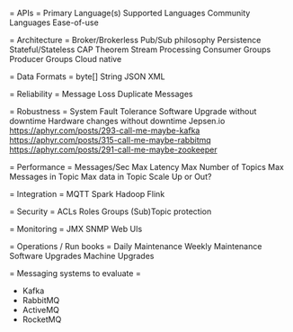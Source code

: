 

= APIs =
  Primary Language(s)
  Supported Languages
  Community Languages
  Ease-of-use

= Architecture =
  Broker/Brokerless
  Pub/Sub philosophy
  Persistence
  Stateful/Stateless
  CAP Theorem
  Stream Processing
  Consumer Groups
  Producer Groups
  Cloud native

= Data Formats =
  byte[]
  String
  JSON
  XML


= Reliability =
  Message Loss
  Duplicate Messages



= Robustness =
  System Fault Tolerance
  Software Upgrade without downtime
  Hardware changes without downtime
  Jepsen.io
     https://aphyr.com/posts/293-call-me-maybe-kafka
     https://aphyr.com/posts/315-call-me-maybe-rabbitmq
     https://aphyr.com/posts/291-call-me-maybe-zookeeper


= Performance =
  Messages/Sec
  Max Latency
  Max Number of Topics
  Max Messages in Topic
  Max data in Topic
  Scale Up or Out?

= Integration =
  MQTT
  Spark
  Hadoop
  Flink


= Security =
  ACLs
  Roles
  Groups
  (Sub)Topic protection
  
= Monitoring =
  JMX
  SNMP
  Web UIs
  

= Operations / Run books =
  Daily Maintenance
  Weekly Maintenance
  Software Upgrades
  Machine Upgrades
  

= Messaging systems to evaluate =
  * Kafka
  * RabbitMQ
  * ActiveMQ
  * RocketMQ
